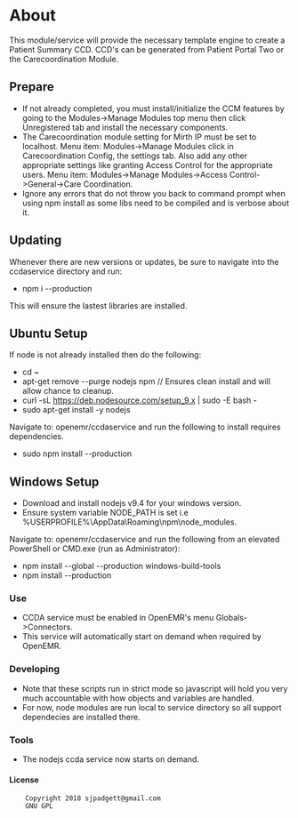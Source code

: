 # About
This module/service will provide the necessary template engine to create a Patient Summary CCD.
CCD's can be generated from Patient Portal Two or the Carecoordination Module.
## Prepare
* If not already completed, you must install/initialize the CCM features by going to the Modules->Manage Modules top menu then click Unregistered tab and install the necessary components.
* The Carecoordination module setting for Mirth IP must be set to localhost. Menu item: Modules->Manage Modules click in Carecoordination Config, the settings tab. Also add any other appropriate settings like granting Access Control for the appropriate users. Menu item: Modules->Manage Modules->Access Control->General->Care Coordination.
* Ignore any errors that do not throw you back to command prompt when using npm install as some libs need to be compiled and is verbose about it.
## Updating
Whenever there are new versions or updates, be sure to navigate into the ccdaservice directory and run:
- npm i --production

This will ensure the lastest libraries are installed.
## Ubuntu Setup
If node is not already installed then do the following:
- cd ~
- apt-get remove --purge nodejs npm // Ensures clean install and will allow chance to cleanup.
- curl -sL https://deb.nodesource.com/setup_9.x | sudo -E bash -
- sudo apt-get install -y nodejs

Navigate to: openemr/ccdaservice and run the following to install requires dependencies.
- sudo npm install --production
## Windows Setup
* Download and install nodejs v9.4 for your windows version.
* Ensure system variable NODE_PATH is set i.e %USERPROFILE%\AppData\Roaming\npm\node_modules.

Navigate to: openemr/ccdaservice and run the following from an elevated PowerShell or CMD.exe (run as Administrator):
- npm install --global --production windows-build-tools
- npm install --production
### Use
* CCDA service must be enabled in OpenEMR's menu Globals->Connectors.
* This service will automatically start on demand when required by OpenEMR.
### Developing
* Note that these scripts run in strict mode so javascript will hold you very much accountable with how objects and variables are handled.
* For now, node modules are run local to service directory so all support dependecies are installed there.
### Tools
* The nodejs ccda service now starts on demand.
#### License
   		Copyright 2018 sjpadgett@gmail.com
		GNU GPL
